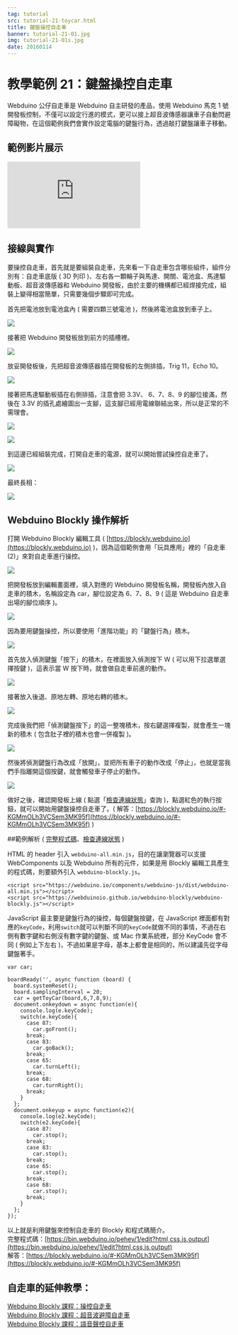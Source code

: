 ```yaml
---
tag: tutorial
src: tutorial-21-toycar.html
title: 鍵盤操控自走車 
banner: tutorial-21-01.jpg
img: tutorial-21-01s.jpg
date: 20160114
---
```


<!-- @@master  = ../../_layout.html-->

<!-- @@block  =  meta-->

<title>教學範例 21：鍵盤操控自走車 :::: Webduino = Web × Arduino</title>

<meta name="description" content="Webduino 公仔自走車是 Webduino 自主研發的產品，使用 Webduino 馬克 1 號開發板控制，不僅可以設定行進的模式，更可以接上超音波傳感器讓車子自動閃避障礙物，在這個範例我們會實作設定電腦的鍵盤行為，透過敲打鍵盤讓車子移動。">

<meta itemprop="description" content="Webduino 公仔自走車是 Webduino 自主研發的產品，使用 Webduino 馬克 1 號開發板控制，不僅可以設定行進的模式，更可以接上超音波傳感器讓車子自動閃避障礙物，在這個範例我們會實作設定電腦的鍵盤行為，透過敲打鍵盤讓車子移動。">

<meta property="og:description" content="Webduino 公仔自走車是 Webduino 自主研發的產品，使用 Webduino 馬克 1 號開發板控制，不僅可以設定行進的模式，更可以接上超音波傳感器讓車子自動閃避障礙物，在這個範例我們會實作設定電腦的鍵盤行為，透過敲打鍵盤讓車子移動。">

<meta property="og:title" content="教學範例 21：鍵盤操控自走車" >

<meta property="og:url" content="https://webduino.io/tutorials/tutorial-21-toycar.html">

<meta property="og:image" content="https://webduino.io/img/tutorials/tutorial-21-01s.jpg">

<meta itemprop="image" content="https://webduino.io/img/tutorials/tutorial-21-01s.jpg">

<include src="../_include-tutorials.html"></include>

<!-- @@close-->

<!-- @@block  =  preAndNext-->

<include src="../_include-tutorials-content.html"></include>

<!-- @@close-->

<!-- @@block  =  tutorials-->

# 教學範例 21：鍵盤操控自走車

Webduino 公仔自走車是 Webduino 自主研發的產品，使用 Webduino 馬克 1 號開發板控制，不僅可以設定行進的模式，更可以接上超音波傳感器讓車子自動閃避障礙物，在這個範例我們會實作設定電腦的鍵盤行為，透過敲打鍵盤讓車子移動。

## 範例影片展示

<iframe class="youtube" src="https://www.youtube.com/embed/0JT1KAHkMsk" frameborder="0" allowfullscreen></iframe>

## 接線與實作

要操控自走車，首先就是要組裝自走車，先來看一下自走車包含哪些組件，組件分別有：自走車底版 ( 3D 列印 )、左右各一顆輪子與馬達、開關、電池盒、馬達驅動板、超音波傳感器和 Webduino 開發板，由於主要的機構都已經焊接完成，組裝上變得相當簡單，只需要幾個步驟即可完成。

首先把電池放到電池盒內 ( 需要四顆三號電池 )，然後將電池盒放到車子上。

![](../img/tutorials/tutorial-21-02.jpg)

接著把 Webduino 開發板放到前方的插槽裡。

![](../img/tutorials/tutorial-21-03.jpg)

放妥開發板後，先把超音波傳感器插在開發板的左側排插，Trig 11，Echo 10。

![](../img/tutorials/tutorial-21-04.jpg)

接著把馬達驅動板插在右側排插，注意會把 3.3V、 6、7、8、9 的腳位接滿，然後在 3.3V 的插孔處繪圖出一支腳，這支腳已經用電線聯結出來，所以是正常的不需理會。

![](../img/tutorials/tutorial-21-05.jpg)

![](../img/tutorials/tutorial-21-06.jpg)

到這邊已經組裝完成，打開自走車的電源，就可以開始嘗試操控自走車了。

![](../img/tutorials/tutorial-21-07.jpg)

最終長相：

![](../img/tutorials/tutorial-21-08.jpg)

## Webduino Blockly 操作解析

打開 Webduino Blockly 編輯工具 ( [https://blockly.webduino.io](https://blockly.webduino.io) )，因為這個範例會用「玩具應用」裡的「自走車(2)」來對自走車進行操控。

![](../img/tutorials/tutorial-21-09.jpg)

把開發板放到編輯畫面裡，填入對應的 Webduino 開發板名稱，開發板內放入自走車的積木，名稱設定為 car，腳位設定為 6、7、8、9 ( 這是 Webduino 自走車出場的腳位順序 )。

![](../img/tutorials/tutorial-21-10.jpg)

因為要用鍵盤操控，所以要使用「進階功能」的「鍵盤行為」積木。

![](../img/tutorials/tutorial-21-11.jpg)

首先放入偵測鍵盤「按下」的積木，在裡面放入偵測按下 W ( 可以用下拉選單選擇按鍵 )，這表示當 W 按下時，就會做自走車前進的動作。

![](../img/tutorials/tutorial-21-12.jpg)

接著放入後退、原地左轉、原地右轉的積木。

![](../img/tutorials/tutorial-21-13.jpg)

完成後我們把「偵測鍵盤按下」的這一整塊積木，按右鍵選擇複製，就會產生一塊新的積木 ( 包含肚子裡的積木也會一併複製 )。

![](../img/tutorials/tutorial-21-14.jpg)

然後將偵測鍵盤行為改成「放開」，並把所有車子的動作改成「停止」，也就是當我們手指離開這個按鍵，就會觸發車子停止的動作。

![](../img/tutorials/tutorial-21-15.jpg)

做好之後，確認開發板上線 ( 點選「[檢查連線狀態](https://webduino.io/device.html)」查詢 )，點選紅色的執行按鈕，就可以開始用鍵盤操控自走車了。( 解答：[https://blockly.webduino.io/#-KGMmOLh3VCSem3MK95f](https://blockly.webduino.io/#-KGMmOLh3VCSem3MK95f) )

##範例解析 ( [完整程式碼](https://bin.webduino.io/pehev/1/edit?html,css,js,output)、[檢查連線狀態](https://webduino.io/device.html) )

HTML 的 header 引入 `webduino-all.min.js`，目的在讓瀏覽器可以支援 WebComponents 以及 Webduino 所有的元件，如果是用 Blockly 編輯工具產生的程式碼，則要額外引入 `webduino-blockly.js`。

	<script src="https://webduino.io/components/webduino-js/dist/webduino-all.min.js"></script>
	<script src="https://webduinoio.github.io/webduino-blockly/webduino-blockly.js"></script>

JavaScript 最主要是鍵盤行為的操控，每個鍵盤按鍵，在 JavaScript 裡面都有對應的`keyCode`，利用`switch`就可以判斷不同的`keyCode`就做不同的事情，不過在右側有數字鍵和右側沒有數字鍵的鍵盤、或 Mac 作業系統裡，部分 KeyCode 會不同 ( 例如上下左右 )，不過如果是字母，基本上都會是相同的，所以建議先從字母鍵盤著手。

	var car;

	boardReady('', async function (board) {
	  board.systemReset();
	  board.samplingInterval = 20;
	  car = getToyCar(board,6,7,8,9);
	  document.onkeydown = async function(e){
	    console.log(e.keyCode);
	    switch(e.keyCode){
	      case 87:
	        car.goFront();
	      break;
	      case 83:
	        car.goBack();
	      break;
	      case 65:
	        car.turnLeft();
	      break;
	      case 68:
	        car.turnRight();
	      break;
	    }
	  };
	  document.onkeyup = async function(e2){
	    console.log(e2.keyCode);
	    switch(e2.keyCode){
	      case 87:
	        car.stop();
	      break;
	      case 83:
	        car.stop();
	      break;
	      case 65:
	        car.stop();
	      break;
	      case 68:
	        car.stop();
	      break;
	    }
	  };
	});

以上就是利用鍵盤來控制自走車的 Blockly 和程式碼簡介。   
完整程式碼：[https://bin.webduino.io/pehev/1/edit?html,css,js,output](https://bin.webduino.io/pehev/1/edit?html,css,js,output)  
解答：[https://blockly.webduino.io/#-KGMmOLh3VCSem3MK95f](https://blockly.webduino.io/#-KGMmOLh3VCSem3MK95f)

## 自走車的延伸教學：

[Webduino Blockly 課程：操控自走車](https://blockly.webduino.io/?lang=zh-hant#-KGMmvTNDxkWIiIklD7I)  
[Webduino Blockly 課程：超音波避障自走車](https://blockly.webduino.io/?lang=zh-hant#-KGMn222ejGP0edhX-KL)  
[Webduino Blockly 課程：語音聲控自走車](https://blockly.webduino.io/?lang=zh-hant#-KGMn7k6rIv8_1om2-xa)     


<!-- @@close-->